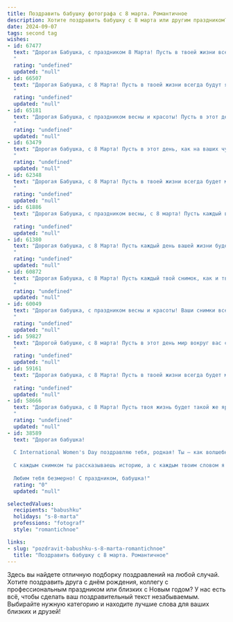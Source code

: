 ```yaml
---
title: Поздравить бабушку фотографа с 8 марта. Романтичное
description: Хотите поздравить бабушку с 8 марта или другим праздником? Наш ИИ создаст незабываемое поздравление, а вы обязательно выделитесь среди других.  
date: 2024-09-07
tags: second tag
wishes:
- id: 67477
  text: "Дорогая Бабушка, с праздником 8 Марта! Пусть в твоей жизни всегда будет место для прекрасных кадров, которые ты сама создаешь, как талантливый фотограф. Пусть каждый день будет полон любви, света и вдохновения, как твои снимки!
  "
  rating: "undefined"
  updated: "null"
- id: 66507
  text: "Дорогая Бабушка, с 8 Марта! Пусть в твоей жизни всегда будут яркие кадры, полные любви и счастья, как те, что ты запечатлеваешь своей фотокамерой.  Ты - наша муза, и мы  бесконечно  благодарны за  твоё  творчество и теплоту.
  "
  rating: "undefined"
  updated: "null"
- id: 65181
  text: "Дорогая Бабушка, с праздником весны и красоты! Пусть в этот день ваши объективы улавливают только самые яркие моменты, а сердце наполняется нежностью и счастьем.
  "
  rating: "undefined"
  updated: "null"
- id: 63479
  text: "Дорогая бабушка, с 8 Марта! Пусть в этот день, как на ваших чудесных фотографиях, жизнь будет наполнена яркими красками, теплыми улыбками и нежной любовью.
  "
  rating: "undefined"
  updated: "null"
- id: 62348
  text: "Дорогая Бабушка, с 8 Марта! Пусть в твоей жизни всегда будет место для новых творческих идей, ярких кадров и светлых моментов, как на твоих чудесных фотографиях.  Ты - настоящая муза, вдохновляющая всех вокруг своей красотой и талантом!
  "
  rating: "undefined"
  updated: "null"
- id: 61886
  text: "Дорогая Бабушка, с праздником весны, с 8 марта! Пусть каждый ваш снимок, подобно весеннему цветку, будет полон ярких красок, радости и любви. Желаю вам счастья, здоровья и, конечно же, вдохновения для новых творческих шедевров!
  "
  rating: "undefined"
  updated: "null"
- id: 61380
  text: "Дорогая бабушка, с 8 Марта! Пусть каждый день вашей жизни будет наполнен теплом, светом и красотой, как ваши фотографии. Желаю вам любви, здоровья, вдохновения и бесконечного счастья!
  "
  rating: "undefined"
  updated: "null"
- id: 60872
  text: "Дорогая Бабушка, с 8 Марта! Пусть каждый твой снимок, как и твоя жизнь, будет полон ярких красок, нежной любви и светлых эмоций!
  "
  rating: "undefined"
  updated: "null"
- id: 60049
  text: "Дорогая бабушка, с праздником весны и красоты! Ваши снимки всегда излучают свет и тепло, словно вы запечатлеваете на них не просто моменты, а настоящие чувства. Хочу пожелать вам, чтобы ваша жизнь была яркой, как снимки, которые вы делаете, и чтобы в ней всегда царила любовь и вдохновение. С 8 марта!
  "
  rating: "undefined"
  updated: "null"
- id: 59827
  text: "Дорогой бабушке, с 8 марта! Пусть в этот день мир вокруг вас станет таким же ярким и прекрасным, как ваши фотографии. Вы -  настоящий мастер своего дела,  а  каждая ваша работа  -  это  творение  искусства,  запечатлевающее  самые  трогательные  моменты  жизни.  Желаю  вам  ярких  идей,  неиссякаемой  энергии  и  счастья,  которое  будет  сиять  в  каждой  вашей  фотографии.
  "
  rating: "undefined"
  updated: "null"
- id: 59161
  text: "Дорогая бабушка, с 8 Марта! Пусть в твоей жизни всегда будет место для ярких кадров, запечатлевших самые счастливые моменты. Ты – наша талантливая фотограф, чьим объективом запечатлены самые трогательные и незабываемые мгновения нашей семейной истории. Желаю тебе, чтобы каждый день был полон вдохновения, любви и радости!
  "
  rating: "undefined"
  updated: "null"
- id: 58666
  text: "Дорогая бабушка, с 8 Марта! Пусть твоя жизнь будет такой же яркой и красивой, как фотографии, которые ты создаешь. Каждый снимок - это маленькая история, полная любви и тепла, как и твоя душа. Желаю тебе весеннего настроения, вдохновения и  нескончаемого потока  красоты, которую ты умеешь видеть во всем.
  "
  rating: "undefined"
  updated: "null"
- id: 38589
  text: "Дорогая бабушка!
  
  С International Women's Day поздравляю тебя, родная! Ты — как волшебный объектив, который запечатлевает самые яркие моменты нашей жизни. Твоя любовь и забота — это свет, который наполняет наш дом теплом и радостью.
  
  С каждым снимком ты рассказываешь историю, а с каждым твоим словом я ощущаю, как растёт в сердце любовь и восхищение. Пусть этот день будет полон ярких эмоций, как твои прекрасные фотографии, а жизнь — насыщенной и светлой, как самые тёплые воспоминания.
  
  Любим тебя безмерно! С праздником, бабушка!"
  rating: "0"
  updated: "null"

selectedValues:
  recipients: "babushku"
  holidays: "s-8-marta"
  professions: "fotograf"
  style: "romantichnoe"

links:
- slug: "pozdravit-babushku-s-8-marta-romantichnoe"
  title: "Поздравить бабушку с 8 марта. Романтичное"
---
```


Здесь вы найдете отличную подборку поздравлений на любой случай. 
Хотите поздравить друга с днём рождения, коллегу с профессиональным праздником или близких с Новым годом? У нас есть всё, чтобы сделать ваш поздравительный текст незабываемым. Выбирайте нужную категорию и находите лучшие слова для ваших близких и друзей!
